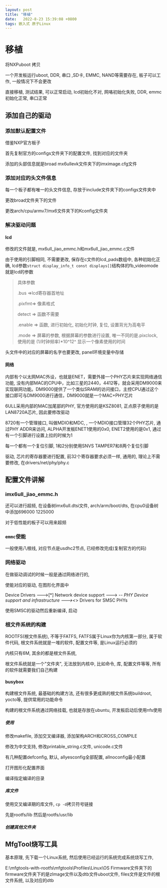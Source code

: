 ```yaml
---
layout: post
title: "移植" 
date:   2022-8-23 15:39:08 +0800
tags: 嵌入式 原子Linux   
---
```


# 移植

将NXPuboot 拷贝

一个开发板运行uboot, DDR, 串口 ,SD卡, EMMC, NAND等需要存在, 板子可以工作, 一般情况下不会更改 

直接移植, 测试结果, 可以正常启动, lcd初始化不对, 网咯初始化失败, DDR, emmc初始化正常, 串口正常





## 添加自己的驱动

### 添加默认配置文件

借鉴NXP官方板子

首先复制官方的configs文件夹下的配置文件, 找到对应的文件夹

 添加的头部信息就是broad mx6ullevk文件夹下的imximage.cfg文件

### 添加对应的头文件信息

每一个板子都有唯一的头文件信息, 存放于include文件夹下的configs文件夹中

更改broad文件夹下的文件

更改arch/cpu/armv7/mx6文件夹下的Kconfig文件夹

### 解决驱动问题

#### lcd

修改的文件就是, mx6ull_jiao_emmc.h和mx6ull_jiao_emmc.c文件

由于使用的引脚相同, 不需要更改, 保存在c文件的lcd_pads数组中, 各种初始化正确, lcd参数`struct display_info_t const displays[]`结构体的fb_videomode就是lcd的参数

>   具体参数
>
>   .bus =>lcd寄存器首地址
>
>   .pixfmt=> 像素格式
>
>   detect => 函数不需要
>
>   .enable => 函数, 进行初始化, 初始化时钟, 复位, 设置背光为高电平
>
>   .mode => 屏幕的参数, 根据屏幕的参数进行设置, 唯一不同的是.pixclock, 使用的是 (1/时钟频率)*10^12^ 显示一个像素使用的时间  

头文件中的对应的屏幕的名字也要更改, panel环境变量中存储



#### 网络

内部有个以太网MAC外设，也就是ENET，需要外接一个PHY芯片来实现网络通信功能, 没有内部MAC的CPU中，比如三星的2440，4412等，就会采用DM9000来实现联网功能。DM9000提供了一个类似SRAM的访问接口，主控CPU通过这个接口即可与DM9000进行通信，DM9000就是一个MAC+PHY芯片

6ULL采用内部的MAC加尾部的PHY, 官方使用的是KSZ8081, 正点原子使用的是LAN8720A芯片, 因此要修改驱动

8720有一个管理接口, 叫做MDIO和MDC, , 一个MDIO接口管理32个PHY芯片, 通过PHY ADDR来访问, ALPHA开发板ENET1使用的0x0, ENET2使用的是0x1, 通过有一个引脚进行设置上拉的时候为1

每一个都有一个复位引脚, 1和2分别使用SNVS TAMPER7和8两个复位引脚

驱动, 芯片的寄存器要进行配置, 前32个寄存器要求必须一样, 通用的, 理论上不需要修改, 在drivers/net/phy/phy.c



## 配置文件讲解

### imx6ull_jiao_emmc.h



还可以进行超频, 在设备树imx6ull.dtsi文件, arch/arm/boot/dts, 在cpu0设备树中添加696000 1225000

对于低性能的板子可以用来超频



### `emmc`使能

一般使用八根线, 对应节点是usdhc2节点, 已经修改完成(复制官方的代码)

### 网络驱动

在做驱动调试的时候一般是通过网络进行的, 

使能对应的驱动, 在图形化界面中

Device Drivers  --->[\*] Network device support  ---> -*-   PHY Device support and infrastructure  ---><*>   Drivers for SMSC PHYs

使用SMSC的驱动然后重新编译, 启动

### 根文件系统的构建

ROOTFS(根文件系统), 不等于FATFS, FATFS属于Linux你为内核第一部分, 属于软件代码, 根文件系统就是一堆的软件, 配置文件等, 是Linux运行必须的

内核只有6M, 其余的都是根文件系统, 

根文件系统就是一个"文件夹", 无法放到内核中, 比如命令, 库, 配置文件等等, 所有的软件就需要我们自己构建

#### busybox

构建根文件系统, 最基础的构建方法, 还有很多更成熟的根文件系统buildroot, yocto等, 提供常用的功能命令

构建的根文件系统通过网络挂载, 也就是存放在ubuntu, 开发板启动后使用nfs使用

##### 使用

修改makefile, 添加交叉编译器, 添加架构ARCH和CROSS_COMPILE

修改为中文支持, 修改printable_string.c文件, unicode.c文件

有几种配置defconfig, 默认, allyesconfig全部配置, allnoconfig最小配置

 打开图形化配置界面

编译指定编译的目录

##### 库文件

使用交叉编译期的库文件, `cp -d`拷贝符号链接

先是rootfs/lib 然后是rootfs/usr/lib

##### 创建其他文件夹



## MfgTool烧写工具

基本原理, 先下载一个Linux系统, 然后使用已经运行的系统完成系统烧写工作, 

E:\mfgtools-with-rootfs\mfgtools\Profiles\Linux\OS Firmware文件夹下的firmware文件夹下的是zImage文件以及dtb文件uboot文件, files文件是文件的根文件系统, 以及对应的dtb

































